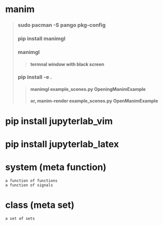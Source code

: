 # manim
> ### sudo pacman -S pango pkg-config
> ### pip install manimgl
> ### manimgl
>> #### termnal window with black screen
> ### pip install -e .
>> #### manimgl example_scenes.py OpeningManimExample
>> #### or, manim-render example_scenes.py OpenManimExample

# pip install jupyterlab_vim
# pip install jupyterlab_latex

# system (meta function)
    a function of functions
    a function of signals
    
# class (meta set)
    a set of sets
